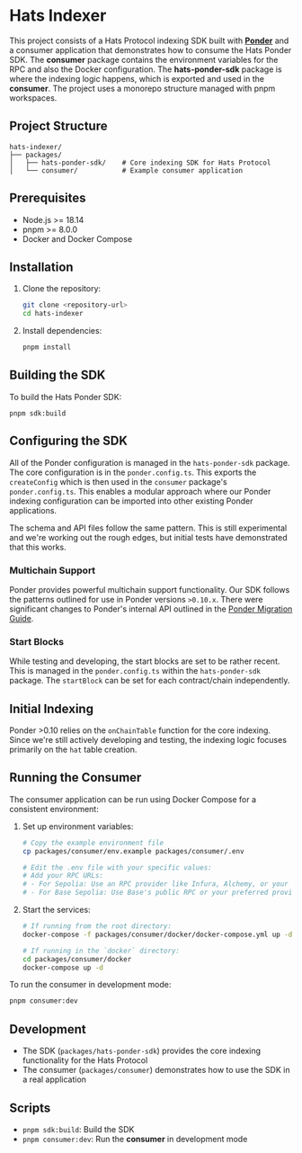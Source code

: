 # Hats Indexer

This project consists of a Hats Protocol indexing SDK built with [**Ponder**](https://ponder.sh/) and a consumer application that demonstrates how to consume the Hats Ponder SDK. The **consumer** package contains the environment variables for the RPC and also the Docker configuration. The **hats-ponder-sdk** package is where the indexing logic happens, which is exported and used in the **consumer**.
The project uses a monorepo structure managed with pnpm workspaces.

## Project Structure

```
hats-indexer/
├── packages/
│   ├── hats-ponder-sdk/    # Core indexing SDK for Hats Protocol
│   └── consumer/           # Example consumer application
```

## Prerequisites

- Node.js >= 18.14
- pnpm >= 8.0.0
- Docker and Docker Compose

## Installation

1. Clone the repository:

   ```bash
   git clone <repository-url>
   cd hats-indexer
   ```

2. Install dependencies:
   ```bash
   pnpm install
   ```

## Building the SDK

To build the Hats Ponder SDK:

```
pnpm sdk:build
```

## Configuring the SDK

All of the Ponder configuration is managed in the `hats-ponder-sdk` package. The core configuration is in the `ponder.config.ts`. This exports the `createConfig` which is then used in the `consumer` package's `ponder.config.ts`. This enables a modular approach where our Ponder indexing configuration can be imported into other existing Ponder applications.

The schema and API files follow the same pattern. This is still experimental and we're working out the rough edges, but initial tests have demonstrated that this works.

### Multichain Support

Ponder provides powerful multichain support functionality. Our SDK follows the patterns outlined for use in Ponder versions `>0.10.x`. There were significant changes to Ponder's internal API outlined in the [Ponder Migration Guide](https://ponder.sh/docs/migration-guide).

### Start Blocks

While testing and developing, the start blocks are set to be rather recent. This is managed in the `ponder.config.ts` within the `hats-ponder-sdk` package. The `startBlock` can be set for each contract/chain independently.

## Initial Indexing

Ponder >0.10 relies on the `onChainTable` function for the core indexing. Since we're still actively developing and testing, the indexing logic focuses primarily on the `hat` table creation.

## Running the Consumer

The consumer application can be run using Docker Compose for a consistent environment:

1. Set up environment variables:

   ```bash
   # Copy the example environment file
   cp packages/consumer/env.example packages/consumer/.env

   # Edit the .env file with your specific values:
   # Add your RPC URLs:
   # - For Sepolia: Use an RPC provider like Infura, Alchemy, or your own node
   # - For Base Sepolia: Use Base's public RPC or your preferred provider
   ```

2. Start the services:

   ```bash
   # If running from the root directory:
   docker-compose -f packages/consumer/docker/docker-compose.yml up -d

   # If running in the `docker` directory:
   cd packages/consumer/docker
   docker-compose up -d
   ```

To run the consumer in development mode:

```bash
pnpm consumer:dev
```

## Development

- The SDK (`packages/hats-ponder-sdk`) provides the core indexing functionality for the Hats Protocol
- The consumer (`packages/consumer`) demonstrates how to use the SDK in a real application

## Scripts

- `pnpm sdk:build`: Build the SDK
- `pnpm consumer:dev`: Run the **consumer** in development mode
